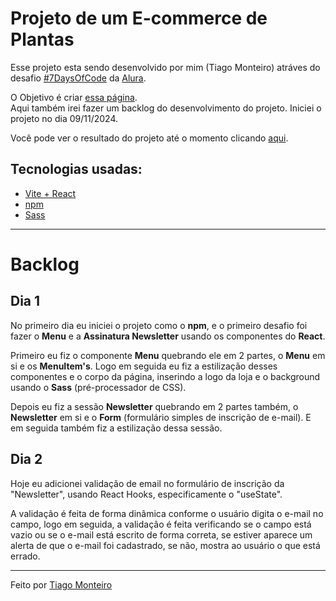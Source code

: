 <h1>Projeto de um E-commerce de Plantas</h1>

<p>
  Esse projeto esta sendo desenvolvido por mim (Tiago Monteiro) atráves do desafio <a href="https://7daysofcode.io/" target="_blank">#7DaysOfCode</a> da <a href="https://www.alura.com.br/" target="_blank">Alura</a>. 
</p>
<p>
  O Objetivo é criar <a href="https://www.figma.com/design/0yOQR6fGtbdrmqeStiO0jf/7Days-React?node-id=0-1&node-type=canvas&t=mUwfhtndqnqkPjAj-0" target="_blank">essa página</a>. 
  <br>Aqui também irei fazer um backlog do desenvolvimento do projeto. Iniciei o projeto no dia 09/11/2024.
</p>

<p>
  Você pode ver o resultado do projeto até o momento clicando <a href="https://tiagomont.github.io/loja-planta/" target="_blank">aqui</a>.
</p>


<h2>Tecnologias usadas:</h2>

- <a href="https://vite.dev/" target="_blank">Vite + React</a>
- <a href="https://www.npmjs.com/" target="_blank">npm</a>
- <a href="https://sass-lang.com/" target="_blank">Sass</a>

<hr>

<h1>Backlog</h1>

<h2>Dia 1</h2>

<p>
  No primeiro dia eu iniciei o projeto como o <strong>npm</strong>, e o primeiro desafio foi fazer o <strong>Menu</strong> e a <strong>Assinatura Newsletter</strong> usando os componentes do <strong>React</strong>.
</p>
<p>
  Primeiro eu fiz o componente <strong>Menu</strong> quebrando ele em 2 partes, o <strong>Menu</strong> em si e os <Strong>MenuItem's</Strong>. Logo em seguida eu fiz a estilização desses componentes e o corpo da página, inserindo a logo da loja e o background usando o <strong>Sass</strong> (pré-processador de CSS). 
</p>
<p>
  Depois eu fiz a sessão <strong>Newsletter</strong> quebrando em 2 partes também, o <strong>Newsletter</strong> em si e o <strong>Form</strong> (formulário simples de inscrição de e-mail). E em seguida também fiz a estilização dessa sessão.
</p>

<h2>Dia 2</h2>

<p>
  Hoje eu adicionei validação de email no formulário de inscrição da "Newsletter", usando React Hooks, especificamente o "useState".
</p>
<p>
  A validação é feita de forma dinâmica conforme o usuário digita o e-mail no campo, logo em seguida, a validação é feita verificando se o campo está vazio ou se o e-mail está escrito de forma correta, se estiver aparece um alerta de que o e-mail foi cadastrado, se não, mostra ao usuário o que está errado.
</p>

<hr>

<footer>
  <p>Feito por <a href="https://tiagomonteiro.dev">Tiago Monteiro</a></p>
</footer>

